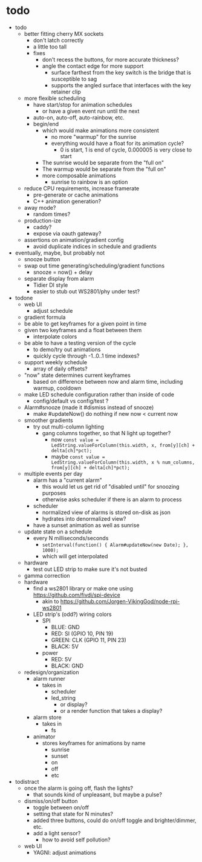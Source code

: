 # todo

* todo
  * better fitting cherry MX sockets
    * don't latch correctly
    * a little too tall
    * fixes
      * don't recess the buttons, for more accurate thickness?
      * angle the contact edge for more support
        * surface farthest from the key switch is the bridge that is susceptible to sag
        * supports the angled surface that interfaces with the key retainer clip
  * more flexible scheduling
    * have start/stop for animation schedules
      * or have a given event run until the next
    * auto-on, auto-off, auto-rainbow, etc.
    * begin/end
      * which would make animations more consistent
        * no more "warmup" for the sunrise
        * everything would have a float for its animation cycle?
          * 0 is start, 1 is end of cycle, 0.000005 is very close to start
      * The sunrise would be separate from the "full on"
      * The warmup would be separate from the "full on"
      * more composable animations
        * sunrise to rainbow is an option
  * reduce CPU requirements, increase framerate
    * pre-generate or cache animations
    * C++ animation generation?
  * away mode?
    * random times?
  * production-ize
    * caddy?
    * expose via oauth gateway?
  * assertions on animation/gradient config
    * avoid duplicate indices in schedule and gradients
* eventually, maybe, but probably not
  * snooze button
  * swap out time generating/scheduling/gradient functions
    * snooze = now() + delay
  * separate display from alarm
    * Tidier DI style
    * easier to stub out WS2801/phy under test?
* todone
  * web UI
    * adjust schedule
  * gradient formula
  * be able to get keyframes for a given point in time
  * given two keyframes and a float between them
    * interpolate colors
  * be able to have a testing version of the cycle
    * to demo/try out animations
    * quickly cycle through -1..0..1 time indexes?
  * support weekly schedule
    * array of daily offsets?
  * "now" state determines current keyframes
    * based on difference between now and alarm time, including warmup, cooldown
  * make LED schedule configuration rather than inside of code
    * config/default vs config/test ?
  * Alarm#snooze (made it #dismiss instead of snooze)
    * make #updateNow() do nothing if new now < current now
  * smoother gradients
    * try out multi-column lighting
      * gang columns together, so that N light up together?
        * now `const value = LedString.valueForColumn(this.width, x, from[y][ch] + delta[ch]*pct);`
        * maybe `const value = LedString.valueForColumn(this.width, x % num_columns, from[y][ch] + delta[ch]*pct);`
  * multiple events per day
    * alarm has a "current alarm"
      * this would let us get rid of "disabled until" for snoozing purposes
      * otherwise asks scheduler if there is an alarm to process
    * scheduler
      * normalized view of alarms is stored on-disk as json
      * hydrates into denormalized view?
    * have a sunset animation as well as sunrise
  * update state on a schedule
    * every N milliseconds/seconds
      * `setInterval(function() { Alarm#updateNow(new Date); }, 1000);`
      * which will get interpolated
  * hardware
    * test out LED strip to make sure it's not busted
  * gamma correction
  * hardware
    * find a ws2801 library or make one using https://github.com/fivdi/spi-device
      * akin to https://github.com/Jorgen-VikingGod/node-rpi-ws2801
    * LED strip's (odd?) wiring colors
      * SPI
        * BLUE: GND
        * RED: SI (GPIO 10, PIN 19)
        * GREEN: CLK (GPIO 11, PIN 23)
        * BLACK: 5V
      * power
        * RED: 5V
        * BLACK: GND
  * redesign/organization
    * alarm runner
      * takes in
        * scheduler
        * led_string
          * or display?
          * or a render function that takes a display?
    * alarm store
      * takes in
        * fs
    * animator
      * stores keyframes for animations by name
        * sunrise
        * sunset
        * on
        * off
        * etc
* todistract
  * once the alarm is going off, flash the lights?
    * that sounds kind of unpleasant, but maybe a pulse?
  * dismiss/on/off button
    * toggle between on/off
    * setting that state for N minutes?
    * added three buttons, could do on/off toggle and brighter/dimmer, etc.
    * add a light sensor?
      * how to avoid self pollution?
  * web UI
    * YAGNI: adjust animations
